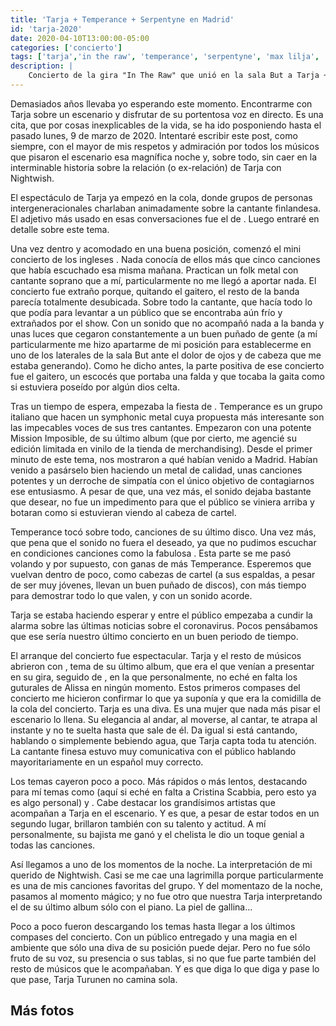 ```yaml
---
title: 'Tarja + Temperance + Serpentyne en Madrid'
id: 'tarja-2020'
date: 2020-04-10T13:00:00-05:00
categories: ['concierto']
tags: ['tarja','in the raw', 'temperance', 'serpentyne', 'max lilja', 'doug wimbish' , 'christian kretschmar', 'timm schreiner', 'alex scholpp', 'viridian', 'alessia scolletti', 'michele guaitoli', 'marco pastorino', 'alfonso mocerino', 'luca negro']
description: |
    Concierto de la gira "In The Raw" que unió en la sala But a Tarja + Temperance + Serpentyne el 9 de Marzo de 2020 en Madrid
---
```


Demasiados años llevaba yo esperando este momento. Encontrarme con Tarja sobre un escenario y disfrutar de su portentosa voz en directo. Es una cita, que por cosas inexplicables de la vida, se ha ido posponiendo hasta el pasado lunes, 9 de marzo de 2020. Intentaré escribir este post, como siempre, con el mayor de mis respetos y admiración por todos los músicos que pisaron el escenario esa magnífica noche y, sobre todo, sin caer en la interminable historia sobre la relación (o ex-relación) de Tarja con Nightwish.

El espectáculo de Tarja ya empezó en la cola, donde grupos de personas intergeneracionales charlaban animadamente sobre la cantante finlandesa. El adjetivo más usado en esas conversaciones fue el de <important text="DIVA" />. Luego entraré en detalle sobre este tema.

<post-image
    source="tarja-2020/escenario"
    title="El escenario antes del concierto"
/>

Una vez dentro y acomodado en una buena posición, comenzó el mini concierto de los ingleses <important text="Serpentyne" />. Nada conocía de ellos más que cinco canciones que había escuchado esa misma mañana. Practican un folk metal con cantante soprano que a mí, particularmente no me llegó a aportar nada. El concierto fue extraño porque, quitando el gaitero, el resto de la banda parecía totalmente desubicada. Sobre todo la cantante, que hacía todo lo que podía para levantar a un público que se encontraba aún frío y extrañados por el show. Con un sonido que no acompañó nada a la banda y unas luces que cegaron constantemente a un buen puñado de gente (a mí particularmente me hizo apartarme de mi posición para establecerme en uno de los laterales de la sala But ante el dolor de ojos y de cabeza que me estaba generando). Como he dicho antes, la parte positiva de ese concierto fue el gaitero, un escocés que portaba una falda y que tocaba la gaita como si estuviera poseído por algún dios celta.

<post-image
    source="tarja-2020/serpentyne 02"
    title="Serpentyne tras las potentes focos que me cegaron constantemente durante este primer tramo del concierto"
/>

Tras un tiempo de espera, empezaba la fiesta de <important text="Temperance" />. Temperance es un grupo italiano que hacen un symphonic metal cuya propuesta más interesante son las impecables voces de sus tres cantantes. Empezaron con una potente Mission Imposible, de su último album <important text="Viridian" /> (que por cierto, me agencié su edición limitada en vinilo de la tienda de merchandising). Desde el primer minuto de este tema, nos mostraron a qué habían venido a Madrid. Habían venido a pasárselo bien haciendo un metal de calidad, unas canciones potentes y un derroche de simpatía con el único objetivo de contagiarnos ese entusiasmo. A pesar de que, una vez más, el sonido dejaba bastante que desear, no fue un impedimento para que el público se viniera arriba y botaran como si estuvieran viendo al cabeza de cartel.

<post-image
    source="tarja-2020/temperance 01"
    title="Los tres vocalistas de Temperance derrochan energía y calidad"
/>

Temperance tocó sobre todo, canciones de su último disco. Una vez más, que pena que el sonido no fuera el deseado, ya que no pudimos escuchar en condiciones canciones como la fabulosa <important text="My Demons Can't Sleep" />. Esta parte se me pasó volando y por supuesto, con ganas de más Temperance. Esperemos que vuelvan dentro de poco, como cabezas de cartel (a sus espaldas, a pesar de ser muy jóvenes, llevan un buen puñado de discos), con más tiempo para demostrar todo lo que valen, y con un sonido acorde.

<post-image
    source="tarja-2020/tarja 01"
    title="Tarja conectó con el público desde los primeros acordes del concierto"
/>

Tarja se estaba haciendo esperar y entre el público empezaba a cundir la alarma sobre las últimas noticias sobre el coronavirus. Pocos pensábamos que ese sería nuestro último concierto en un buen periodo de tiempo.

<post-image
    source="tarja-2020/tarja 03"
    title="La calidad vocal de Tarja Turunen es impresionante"
/>

El arranque del concierto fue espectacular. Tarja y el resto de músicos abrieron con <important text="My Serene" />, tema de su último album, <important text="In The Raw" /> que era el que venían a presentar en su gira, seguido de <important text="My Demons In You" />, en la que personalmente, no eché en falta los guturales de Alissa en ningún momento. Estos primeros compases del concierto me hicieron confirmar lo que ya suponía y que era la comidilla de la cola del concierto. Tarja es una diva. Es una mujer que nada más pisar el escenario lo llena. Su elegancia al andar, al moverse, al cantar, te atrapa al instante y no te suelta hasta que sale de él. Da igual si está cantando, hablando o simplemente bebiendo agua, que Tarja capta toda tu atención. La cantante finesa estuvo muy comunicativa con el público hablando mayoritariamente en un español muy correcto.

<post-image
    source="tarja-2020/tarja 02"
    title="Tarja acaparó todos los objetivos de cámaras y móviles"
/>

Los temas cayeron poco a poco. Más rápidos o más lentos, destacando para mí temas como <important text="Goodbye Stranger" /> (aquí si eché en falta a Cristina Scabbia, pero esto ya es algo personal) y <important text="Falling Awake" />. Cabe destacar los grandísimos artistas que acompañan a Tarja en el escenario. Y es que, a pesar de estar todos en un segundo lugar, brillaron también con su talento y actitud. A mí personalmente, su bajista me ganó y el chelista le dio un toque genial a todas las canciones.

<post-image
    source="tarja-2020/tarja 05"
    title="Tarja está rodeada de unos músicos enormes"
/>

Así llegamos a uno de los momentos de la noche. La interpretación de mi querido <important text="Planet Hell" /> de Nightwish. Casi se me cae una lagrimilla porque particularmente es una de mis canciones favoritas del grupo. Y del momentazo de la noche, pasamos al momento mágico; y no fue otro que nuestra Tarja interpretando el <important text="You and I" /> de su último album sólo con el piano. La piel de gallina...

<post-image
    source="tarja-2020/tarja 06"
    title="Tarja sacó su piano y representó un mágico You and I de su último disco"
/>

Poco a poco fueron descargando los temas hasta llegar a los últimos compases del concierto. Con un público entregado y una magia en el ambiente que sólo una diva de su posición puede dejar. Pero no fue sólo fruto de su voz, su presencia o sus tablas, si no que fue parte también del resto de músicos que le acompañaban. Y es que diga lo que diga y pase lo que pase, Tarja Turunen no camina sola.

## Más fotos

<div class="image-gallery">
    <post-image
        source="tarja-2020/serpentyne 01"
        title="El toque de la gaita tocada por este escocés fue, para mí, el mejor momento de Serpentyne"
    />
    <post-image
        source="tarja-2020/temperance 01"
        title="Temperance es un grupo joven con un buen puñado de discos a sus espaldas"
    />
    <post-image
        source="tarja-2020/tarja 04"
        title="Tarja es talento puro"
    />
    <post-image
        source="tarja-2020/tarja 07"
        title="Tarja está rodeada de unos músicos enormes"
    />
</div>
